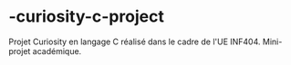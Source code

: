 # -curiosity-c-project
Projet Curiosity en langage C réalisé dans le cadre de l'UE INF404. Mini-projet académique.
